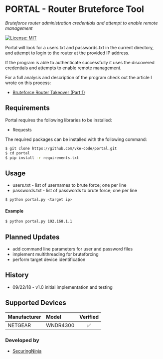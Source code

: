 # PORTAL - Router Bruteforce Tool
_Bruteforce router administration credentials and attempt to enable remote management_

[![License: MIT](https://img.shields.io/badge/License-MIT-brightgreen.svg)](https://opensource.org/licenses/MIT)

Portal will look for a users.txt and passwords.txt in the current directory, and attempt to login to the router at the provided IP address.

If the program is able to authenticate successfully it uses the discovered credentials and attempts to enable remote management.

For a full analysis and description of the program check out the article I wrote on this process:

- [Bruteforce Router Takeover (Part 1)](http://kai-taylor.com/brute-force-router-takeover/)

## Requirements
Portal requires the following libraries to be installed:
- Requests  

The required packages can be installed with the following command:

```sh
$ git clone https://github.com/vke-code/portal.git
$ cd portal
$ pip install -r requirements.txt
```

## Usage
- users.txt - list of usernames to brute force; one per line
- passwords.txt - list of passwords to brute force; one per line

```sh
$ python portal.py <target ip>
```

#### Example
```sh
$ python portal.py 192.168.1.1
```

## Planned Updates
- add command line parameters for user and password files
- implement multithreading for bruteforcing
- perform target device identification

## History
- 09/22/18 - v1.0 initial implementation and testing


## Supported Devices

| Manufacturer | Model    | Verified         |
|:-------------|:---------|:----------------:|
| NETGEAR      | WNDR4300 |:white_check_mark:|


### Developed by
- [SecuringNinja](https://securingninja.com)
